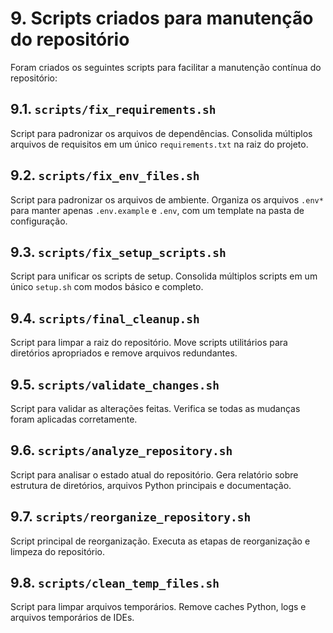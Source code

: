 # 9. Scripts criados para manutenção do repositório

Foram criados os seguintes scripts para facilitar a manutenção contínua do repositório:

## 9.1. `scripts/fix_requirements.sh`

Script para padronizar os arquivos de dependências. Consolida múltiplos arquivos de requisitos em um único `requirements.txt` na raiz do projeto.

## 9.2. `scripts/fix_env_files.sh`

Script para padronizar os arquivos de ambiente. Organiza os arquivos `.env*` para manter apenas `.env.example` e `.env`, com um template na pasta de configuração.

## 9.3. `scripts/fix_setup_scripts.sh`

Script para unificar os scripts de setup. Consolida múltiplos scripts em um único `setup.sh` com modos básico e completo.

## 9.4. `scripts/final_cleanup.sh`

Script para limpar a raiz do repositório. Move scripts utilitários para diretórios apropriados e remove arquivos redundantes.

## 9.5. `scripts/validate_changes.sh`

Script para validar as alterações feitas. Verifica se todas as mudanças foram aplicadas corretamente.

## 9.6. `scripts/analyze_repository.sh`

Script para analisar o estado atual do repositório. Gera relatório sobre estrutura de diretórios, arquivos Python principais e documentação.

## 9.7. `scripts/reorganize_repository.sh`

Script principal de reorganização. Executa as etapas de reorganização e limpeza do repositório.

## 9.8. `scripts/clean_temp_files.sh`

Script para limpar arquivos temporários. Remove caches Python, logs e arquivos temporários de IDEs.
